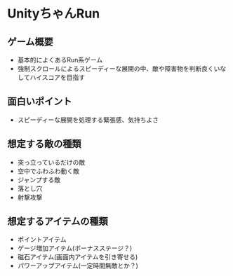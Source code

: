 # UnityちゃんRun

## ゲーム概要
- 基本的によくあるRun系ゲーム
- 強制スクロールによるスピーディーな展開の中、敵や障害物を判断良くいなしてハイスコアを目指す

## 面白いポイント
- スピーディーな展開を処理する緊張感、気持ちよさ

## 想定する敵の種類
- 突っ立っているだけの敵
- 空中でふわふわ動く敵
- ジャンプする敵
- 落とし穴
- 射撃攻撃

## 想定するアイテムの種類
- ポイントアイテム
- ゲージ増加アイテム(ボーナスステージ？)
- 磁石アイテム(画面内アイテムを引き寄せる)
- パワーアップアイテム(一定時間無敵とか？)